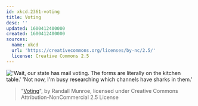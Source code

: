 ```yaml
---
id: xkcd.2361-voting
title: Voting
desc: ''
updated: 1600412400000
created: 1600412400000
sources:
  name: xkcd
  url: 'https://creativecommons.org/licenses/by-nc/2.5/'
  license: Creative Commons 2.5
---
```

!['Wait, our state has mail voting. The forms are literally on the kitchen table.' 'Not now, I'm busy researching which channels have sharks in them.'](https://imgs.xkcd.com/comics/voting.png)
> "[Voting](https://xkcd.com/2361/)", by Randall Munroe, licensed under Creative Commons Attribution-NonCommercial 2.5 License
